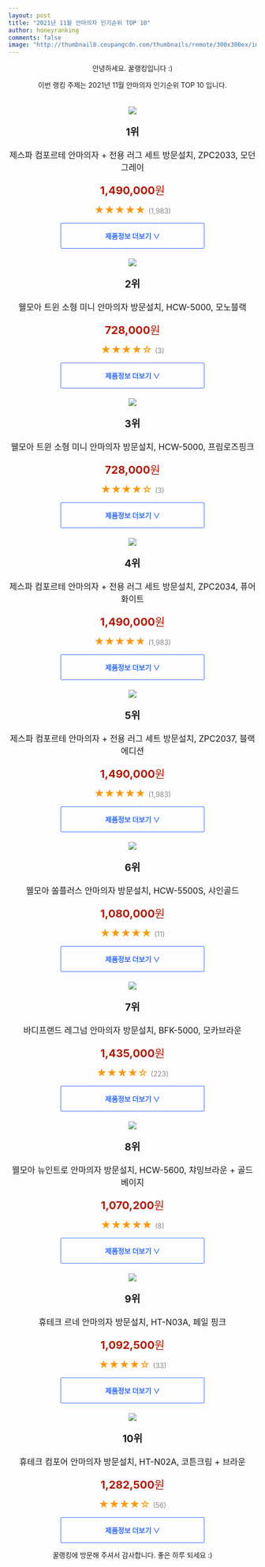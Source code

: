 ```yaml
--- 
layout: post 
title: "2021년 11월 안마의자 인기순위 TOP 10" 
author: honeyranking 
comments: false 
image: "http://thumbnail8.coupangcdn.com/thumbnails/remote/300x300ex/image/retail/images/658499100423525-d99a0421-4083-4c98-8ef0-010ab6a35fab.jpg" 
--- 
```

<p style="text-align: center;">안녕하세요. 꿀랭킹입니다 :)</p> <p style="text-align: center;">이번 랭킹 주제는 2021년 11월 안마의자 인기순위 TOP 10 입니다.</p><center><img src="http://thumbnail8.coupangcdn.com/thumbnails/remote/300x300ex/image/retail/images/658499100423525-d99a0421-4083-4c98-8ef0-010ab6a35fab.jpg" style="margin-top:20px" /></center> <p style="text-align: center; font-size: 20px"><b>1위</b></p> <p style="text-align: center; font-size: 17px">제스파 컴포르테 안마의자 + 전용 러그 세트 방문설치, ZPC2033, 모던그레이</p> <p style="text-align: center;"><span style="color: #b61800; font-size: 22px;"><b>1,490,000</b>원</span></p> <p style="text-align: center;"><span style="color: #ff9600; font-size: 20px;">★★★★★ </span><span style="color: #878787;">(1,983)</span></p> <center><a href="https://coupa.ng/b9WMhZ"> <div style="font-size: 14px; display: inline-block; padding: 15px 90px; color: #346aff; border-radius: 2px; border: 1px solid #346aff; cursor: pointer;"><b>제품정보 더보기 &or;</b></div> </a></center><center><img src="http://thumbnail6.coupangcdn.com/thumbnails/remote/300x300ex/image/retail/images/4361944987538864-06956875-25e8-42a7-a436-25f64e7b0731.jpg" style="margin-top:20px" /></center> <p style="text-align: center; font-size: 20px"><b>2위</b></p> <p style="text-align: center; font-size: 17px">웰모아 트윈 소형 미니 안마의자 방문설치, HCW-5000, 모노블랙</p> <p style="text-align: center;"><span style="color: #b61800; font-size: 22px;"><b>728,000</b>원</span></p> <p style="text-align: center;"><span style="color: #ff9600; font-size: 20px;">★★★★☆ </span><span style="color: #878787;">(3)</span></p> <center><a href="https://coupa.ng/b9WMh1"> <div style="font-size: 14px; display: inline-block; padding: 15px 90px; color: #346aff; border-radius: 2px; border: 1px solid #346aff; cursor: pointer;"><b>제품정보 더보기 &or;</b></div> </a></center><center><img src="http://thumbnail6.coupangcdn.com/thumbnails/remote/300x300ex/image/retail/images/4362462940626377-e3785830-9e0f-4845-b6bb-ddd4a75f2d5b.jpg" style="margin-top:20px" /></center> <p style="text-align: center; font-size: 20px"><b>3위</b></p> <p style="text-align: center; font-size: 17px">웰모아 트윈 소형 미니 안마의자 방문설치, HCW-5000, 프림로즈핑크</p> <p style="text-align: center;"><span style="color: #b61800; font-size: 22px;"><b>728,000</b>원</span></p> <p style="text-align: center;"><span style="color: #ff9600; font-size: 20px;">★★★★☆ </span><span style="color: #878787;">(3)</span></p> <center><a href="https://coupa.ng/b9WMh2"> <div style="font-size: 14px; display: inline-block; padding: 15px 90px; color: #346aff; border-radius: 2px; border: 1px solid #346aff; cursor: pointer;"><b>제품정보 더보기 &or;</b></div> </a></center><center><img src="http://thumbnail10.coupangcdn.com/thumbnails/remote/300x300ex/image/retail/images/658676027516425-36194475-815a-4c5a-b0ad-dff6bf654cfb.jpg" style="margin-top:20px" /></center> <p style="text-align: center; font-size: 20px"><b>4위</b></p> <p style="text-align: center; font-size: 17px">제스파 컴포르테 안마의자 + 전용 러그 세트 방문설치, ZPC2034, 퓨어화이트</p> <p style="text-align: center;"><span style="color: #b61800; font-size: 22px;"><b>1,490,000</b>원</span></p> <p style="text-align: center;"><span style="color: #ff9600; font-size: 20px;">★★★★★ </span><span style="color: #878787;">(1,983)</span></p> <center><a href="https://coupa.ng/b9WMh4"> <div style="font-size: 14px; display: inline-block; padding: 15px 90px; color: #346aff; border-radius: 2px; border: 1px solid #346aff; cursor: pointer;"><b>제품정보 더보기 &or;</b></div> </a></center><center><img src="http://thumbnail9.coupangcdn.com/thumbnails/remote/300x300ex/image/retail/images/332904870567044-5c802f8e-841b-4a47-9479-042c70c4cd46.jpg" style="margin-top:20px" /></center> <p style="text-align: center; font-size: 20px"><b>5위</b></p> <p style="text-align: center; font-size: 17px">제스파 컴포르테 안마의자 + 전용 러그 세트 방문설치, ZPC2037, 블랙에디션</p> <p style="text-align: center;"><span style="color: #b61800; font-size: 22px;"><b>1,490,000</b>원</span></p> <p style="text-align: center;"><span style="color: #ff9600; font-size: 20px;">★★★★★ </span><span style="color: #878787;">(1,983)</span></p> <center><a href="https://coupa.ng/b9WMh5"> <div style="font-size: 14px; display: inline-block; padding: 15px 90px; color: #346aff; border-radius: 2px; border: 1px solid #346aff; cursor: pointer;"><b>제품정보 더보기 &or;</b></div> </a></center><center><img src="http://thumbnail10.coupangcdn.com/thumbnails/remote/300x300ex/image/retail/images/4363338949140723-c15c310e-a498-4cde-937a-575dcedb731f.jpg" style="margin-top:20px" /></center> <p style="text-align: center; font-size: 20px"><b>6위</b></p> <p style="text-align: center; font-size: 17px">웰모아 쏠플러스 안마의자 방문설치, HCW-5500S, 샤인골드</p> <p style="text-align: center;"><span style="color: #b61800; font-size: 22px;"><b>1,080,000</b>원</span></p> <p style="text-align: center;"><span style="color: #ff9600; font-size: 20px;">★★★★★ </span><span style="color: #878787;">(11)</span></p> <center><a href="https://coupa.ng/b9WMh6"> <div style="font-size: 14px; display: inline-block; padding: 15px 90px; color: #346aff; border-radius: 2px; border: 1px solid #346aff; cursor: pointer;"><b>제품정보 더보기 &or;</b></div> </a></center><center><img src="http://thumbnail7.coupangcdn.com/thumbnails/remote/300x300ex/image/retail/images/144147029039810-950b83aa-0db7-483c-b518-676e0de71e4d.jpg" style="margin-top:20px" /></center> <p style="text-align: center; font-size: 20px"><b>7위</b></p> <p style="text-align: center; font-size: 17px">바디프랜드 레그넘 안마의자 방문설치, BFK-5000, 모카브라운</p> <p style="text-align: center;"><span style="color: #b61800; font-size: 22px;"><b>1,435,000</b>원</span></p> <p style="text-align: center;"><span style="color: #ff9600; font-size: 20px;">★★★★☆ </span><span style="color: #878787;">(223)</span></p> <center><a href="https://coupa.ng/b9WMh9"> <div style="font-size: 14px; display: inline-block; padding: 15px 90px; color: #346aff; border-radius: 2px; border: 1px solid #346aff; cursor: pointer;"><b>제품정보 더보기 &or;</b></div> </a></center><center><img src="http://thumbnail9.coupangcdn.com/thumbnails/remote/300x300ex/image/retail/images/15907395591326-db791d41-a6e0-4c36-97b9-dba5fe4cacdb.jpg" style="margin-top:20px" /></center> <p style="text-align: center; font-size: 20px"><b>8위</b></p> <p style="text-align: center; font-size: 17px">웰모아 뉴인트로 안마의자 방문설치, HCW-5600, 챠밍브라운 + 골드베이지</p> <p style="text-align: center;"><span style="color: #b61800; font-size: 22px;"><b>1,070,200</b>원</span></p> <p style="text-align: center;"><span style="color: #ff9600; font-size: 20px;">★★★★★ </span><span style="color: #878787;">(8)</span></p> <center><a href="https://coupa.ng/b9WMib"> <div style="font-size: 14px; display: inline-block; padding: 15px 90px; color: #346aff; border-radius: 2px; border: 1px solid #346aff; cursor: pointer;"><b>제품정보 더보기 &or;</b></div> </a></center><center><img src="http://thumbnail10.coupangcdn.com/thumbnails/remote/300x300ex/image/retail/images/2020/08/07/18/0/a721b550-3dbd-456b-9d62-3844ce088d0f.jpg" style="margin-top:20px" /></center> <p style="text-align: center; font-size: 20px"><b>9위</b></p> <p style="text-align: center; font-size: 17px">휴테크 르네 안마의자 방문설치, HT-N03A, 페일 핑크</p> <p style="text-align: center;"><span style="color: #b61800; font-size: 22px;"><b>1,092,500</b>원</span></p> <p style="text-align: center;"><span style="color: #ff9600; font-size: 20px;">★★★★☆ </span><span style="color: #878787;">(33)</span></p> <center><a href="https://coupa.ng/b9WMie"> <div style="font-size: 14px; display: inline-block; padding: 15px 90px; color: #346aff; border-radius: 2px; border: 1px solid #346aff; cursor: pointer;"><b>제품정보 더보기 &or;</b></div> </a></center><center><img src="http://thumbnail9.coupangcdn.com/thumbnails/remote/300x300ex/image/retail/images/2020/08/07/18/6/53d8abd7-be17-421a-b5ca-8f7f544e7ae3.jpg" style="margin-top:20px" /></center> <p style="text-align: center; font-size: 20px"><b>10위</b></p> <p style="text-align: center; font-size: 17px">휴테크 컴포어 안마의자 방문설치, HT-N02A, 코튼크림 + 브라운</p> <p style="text-align: center;"><span style="color: #b61800; font-size: 22px;"><b>1,282,500</b>원</span></p> <p style="text-align: center;"><span style="color: #ff9600; font-size: 20px;">★★★★☆ </span><span style="color: #878787;">(56)</span></p> <center><a href="https://coupa.ng/b9WMii"> <div style="font-size: 14px; display: inline-block; padding: 15px 90px; color: #346aff; border-radius: 2px; border: 1px solid #346aff; cursor: pointer;"><b>제품정보 더보기 &or;</b></div> </a></center> <p style="text-align: center;">꿀랭킹에 방문해 주셔서 감사합니다. 좋은 하루 되세요 :)</p>
